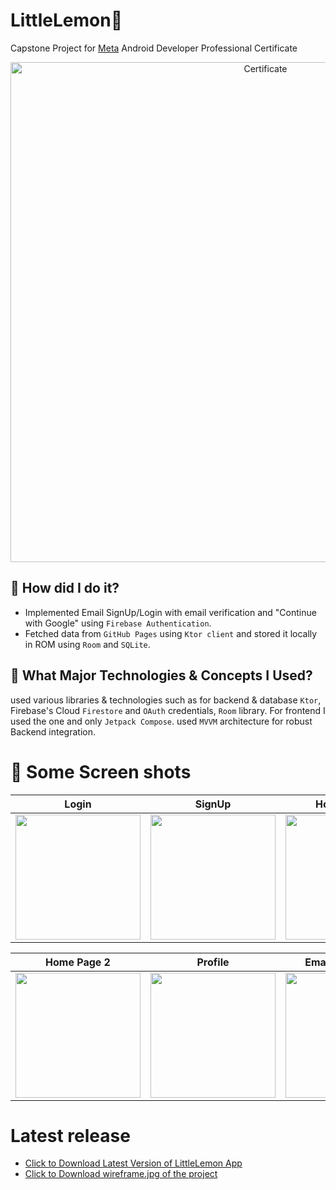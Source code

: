 # LittleLemon🍋
Capstone Project for [Meta](https://github.com/facebook) Android Developer Professional Certificate
<div align="center">
  <img src="https://nilayg26.github.io/Animation/Certificates/MetaAndroidDev.jpg" alt="Certificate" width="800"/>
</div>



## 🚀 How did I do it?

- Implemented Email SignUp/Login with email verification and "Continue with Google" using `Firebase Authentication`.
- Fetched data from `GitHub Pages` using `Ktor client` and stored it locally in ROM using `Room` and `SQLite`.
## 🚀 What Major Technologies & Concepts I Used?  
used various libraries & technologies such as for backend & database `Ktor`, Firebase's Cloud `Firestore` and `OAuth` credentials, `Room` library. For frontend I used the one and only `Jetpack Compose`. used `MVVM` architecture for robust Backend integration.

# 📸 Some Screen shots
| Login | SignUp | Home Page 1 |
|---------|---------|--------------|
| <img src="https://nilayg26.github.io/Animation/LittleLemonAssets/LittleLemonAssets37.40.jpeg" width="200"/> | <img src="https://nilayg26.github.io/Animation/LittleLemonAssets/LittleLemonAssets38.52.jpeg" width="200"/> | <img src="https://nilayg26.github.io/Animation/LittleLemonAssets/LittleLemonAssets37.35.jpeg" width="200"/> |

| Home Page 2 | Profile | Email Verification |
|--------------|---------|---------------------|
| <img src="https://nilayg26.github.io/Animation/LittleLemonAssets/LittleLemonAssets38.55.jpeg" width="200"/> | <img src="https://nilayg26.github.io/Animation/LittleLemonAssets/LittleLemonAssets37.37.jpeg" width="200"/> | <img src="https://nilayg26.github.io/Animation/LittleLemonAssets/LittleLemonAssets38.54.jpeg" width="200"/> |


# Latest release 
- [Click to Download Latest Version of LittleLemon App](https://github.com/nilayg26/LittleLemon/releases/download/v1.0.1/app-release.apk)
- [Click to Download wireframe.jpg of the project](https://github.com/nilayg26/LittleLemon/releases/download/v1.0.1/wireframe.jpg)


